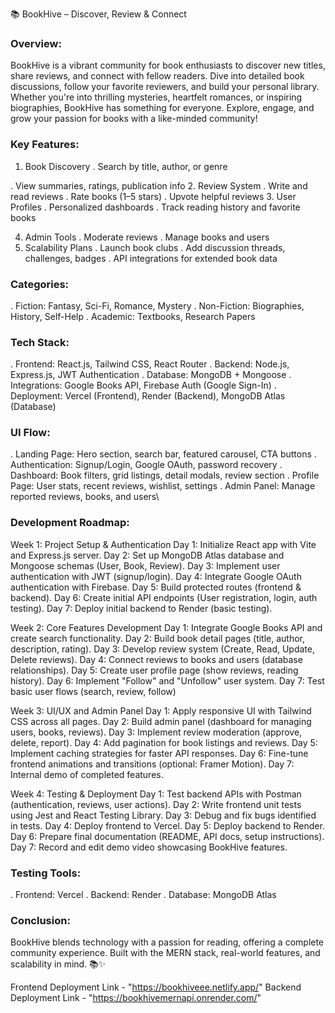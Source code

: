 📚 BookHive – Discover, Review & Connect
### Overview:
BookHive is a vibrant community for book enthusiasts to discover new titles, share reviews, and connect with fellow readers.
Dive into detailed book discussions, follow your favorite reviewers, and build your personal library.
Whether you're into thrilling mysteries, heartfelt romances, or inspiring biographies, BookHive has something for everyone.
Explore, engage, and grow your passion for books with a like-minded community!

### Key Features:

1. Book Discovery
.  Search by title, author, or genre


.  View summaries, ratings, publication info
2. Review System
.  Write and read reviews
.  Rate books (1–5 stars)
.  Upvote helpful reviews
3. User Profiles
.  Personalized dashboards
.  Track reading history and favorite books






4. Admin Tools
.  Moderate reviews
.  Manage books and users
5. Scalability Plans
.  Launch book clubs
.  Add discussion threads, challenges, badges
.  API integrations for extended book data
### Categories:

. Fiction: Fantasy, Sci-Fi, Romance, Mystery
. Non-Fiction: Biographies, History, Self-Help
. Academic: Textbooks, Research Papers
### Tech Stack:

. Frontend: React.js, Tailwind CSS, React Router
. Backend: Node.js, Express.js, JWT Authentication
. Database: MongoDB + Mongoose
. Integrations: Google Books API, Firebase Auth (Google Sign-In)
. Deployment: Vercel (Frontend), Render (Backend), MongoDB Atlas (Database)


### UI Flow:

. Landing Page: Hero section, search bar, featured carousel, CTA buttons
. Authentication: Signup/Login, Google OAuth, password recovery
. Dashboard: Book filters, grid listings, detail modals, review section
. Profile Page: User stats, recent reviews, wishlist, settings
. Admin Panel: Manage reported reviews, books, and users\

### Development Roadmap:


Week 1: Project Setup & Authentication
Day 1: Initialize React app with Vite and Express.js server.
Day 2: Set up MongoDB Atlas database and Mongoose schemas (User, Book, Review).
Day 3: Implement user authentication with JWT (signup/login).
Day 4: Integrate Google OAuth authentication with Firebase.
Day 5: Build protected routes (frontend & backend).
Day 6: Create initial API endpoints (User registration, login, auth testing).
Day 7: Deploy initial backend to Render (basic testing).


Week 2: Core Features Development
Day 1: Integrate Google Books API and create search functionality.
Day 2: Build book detail pages (title, author, description, rating).
Day 3: Develop review system (Create, Read, Update, Delete reviews).
Day 4: Connect reviews to books and users (database relationships).
Day 5: Create user profile page (show reviews, reading history).
Day 6: Implement "Follow" and "Unfollow" user system.
Day 7: Test basic user flows (search, review, follow)





Week 3: UI/UX and Admin Panel
Day 1: Apply responsive UI with Tailwind CSS across all pages.
Day 2: Build admin panel (dashboard for managing users, books, reviews).
Day 3: Implement review moderation (approve, delete, report).
Day 4: Add pagination for book listings and reviews.
Day 5: Implement caching strategies for faster API responses.
Day 6: Fine-tune frontend animations and transitions (optional: Framer Motion).
Day 7: Internal demo of completed features.




Week 4: Testing & Deployment
Day 1: Test backend APIs with Postman (authentication, reviews, user actions).
Day 2: Write frontend unit tests using Jest and React Testing Library.
Day 3: Debug and fix bugs identified in tests.
Day 4: Deploy frontend to Vercel.
Day 5: Deploy backend to Render.
Day 6: Prepare final documentation (README, API docs, setup instructions).
Day 7: Record and edit demo video showcasing BookHive features.
### Testing Tools:

. Frontend: Vercel
. Backend: Render
. Database: MongoDB Atlas

### Conclusion:

BookHive blends technology with a passion for reading, offering a complete community experience. Built with the MERN stack, real-world features, and scalability in mind. 📚✨

Frontend Deployment Link - "https://bookhiveee.netlify.app/"
Backend Deployment Link - "https://bookhivemernapi.onrender.com/"
